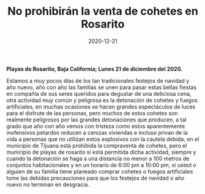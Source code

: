 ﻿---
layout: blog
title:  "No prohibirán la venta de cohetes en Rosarito"
date:   2020-12-21
categories: rosarito
permalink: /:categories/:title:output_ext
image: /img/logos/logocnr.jpg
alt: 
autor: 
---


**Playas de Rosarito, Baja California; Lunes 21 de diciembre del 2020.**

Estamos a muy pocos días de los tan tradicionales festejos de navidad y año nuevo, año con año las familias se unen para pasar estas bellas fiestas en compañía de sus seres queridos para degustar de una deliciosa cena, otra actividad muy común y peligrosa es la detonación de cohetes y fuegos artificiales, en muchas ocasiones se hacen grandes espectáculos de luces para el disfrute de las personas, pero muchos de estos cohetes son realmente peligrosos por las grandes detonaciones que producen, a tal grado que año con año vemos con tristeza como estos aparentemente inofensivos petardos reducen a cenizas viviendas e incluso privan de la vida a personas que no utilizan estos explosivos con la cautela debida, en el municipio de Tijuana está prohibida la compraventa de cohetes, pero el  municipio de playas de rosarito sí está permitida dicha actividad, siempre y cuando la detonación se haga a una distancia no menor a 100 metros de conjuntos habitacionales y en un horario de 6:00 pm a 10:00 pm, si usted o alguien de su familia tiene planeado comprar cohetes o fuegos artificiales tome las debidas precauciones para que los festejos de navidad o año nuevo no terminan en desgracia.

